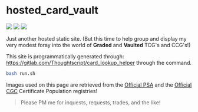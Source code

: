 # hosted_card_vault

[![](https://img.shields.io/badge/PSA-Vault-blue.svg)](https://www.psacard.com/info/psa-vault)
[![](https://img.shields.io/badge/PSA-Grading-red.svg)](https://www.psacard.com/services/tradingcardgrading)
[![](https://img.shields.io/badge/CGC-Grading-black.svg)](https://www.cgccards.com/card-grading/trading-card-grading/)

Just another hosted static site. (But this time to help group and display my very modest foray into the world of **Graded** and **Vaulted** TCG's and CCG's!)

This site is programmatically generated through: https://gitlab.com/Thoughtscript/card_lookup_helper through the command.

```bash
bash run.sh
```

Images used on this page are retrieved from the [Official PSA](https://www.psacard.com/cert) and the [Official CGC](https://www.cgccards.com/certlookup/) Certificate Population registries!

> Please PM me for inquests, requests, trades, and the like!